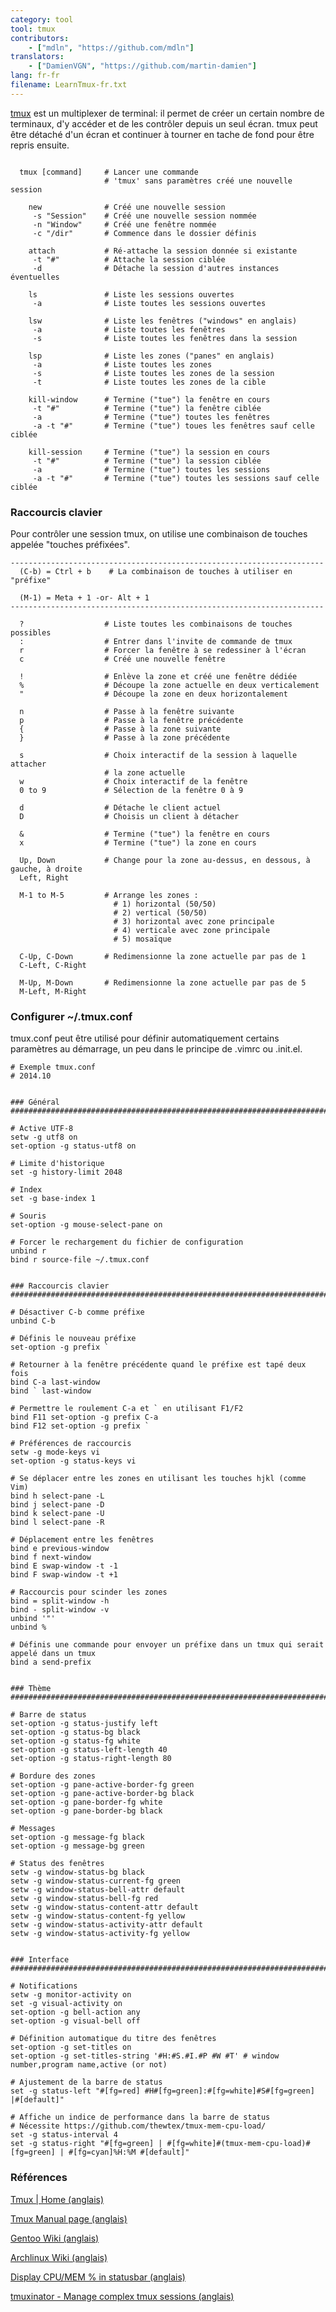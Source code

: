 ```yaml
---
category: tool
tool: tmux
contributors:
    - ["mdln", "https://github.com/mdln"]
translators:
    - ["DamienVGN", "https://github.com/martin-damien"]
lang: fr-fr
filename: LearnTmux-fr.txt
---
```



[tmux](http://tmux.sourceforge.net) est un multiplexer de terminal:
il permet de créer un certain nombre de terminaux, d'y accéder et de les
contrôler depuis un seul écran. tmux peut être détaché d'un écran et
continuer à tourner en tache de fond pour être repris ensuite.

```

  tmux [command]     # Lancer une commande
                     # 'tmux' sans paramètres créé une nouvelle session

    new              # Créé une nouvelle session
     -s "Session"    # Créé une nouvelle session nommée
     -n "Window"     # Créé une fenêtre nommée
     -c "/dir"       # Commence dans le dossier définis

    attach           # Ré-attache la session donnée si existante
     -t "#"          # Attache la session ciblée
     -d              # Détache la session d'autres instances éventuelles

    ls               # Liste les sessions ouvertes
     -a              # Liste toutes les sessions ouvertes

    lsw              # Liste les fenêtres ("windows" en anglais)
     -a              # Liste toutes les fenêtres
     -s              # Liste toutes les fenêtres dans la session

    lsp              # Liste les zones ("panes" en anglais)
     -a              # Liste toutes les zones
     -s              # Liste toutes les zones de la session
     -t              # Liste toutes les zones de la cible

    kill-window      # Termine ("tue") la fenêtre en cours
     -t "#"          # Termine ("tue") la fenêtre ciblée
     -a              # Termine ("tue") toutes les fenêtres
     -a -t "#"       # Termine ("tue") toues les fenêtres sauf celle ciblée

    kill-session     # Termine ("tue") la session en cours
     -t "#"          # Termine ("tue") la session ciblée
     -a              # Termine ("tue") toutes les sessions
     -a -t "#"       # Termine ("tue") toutes les sessions sauf celle ciblée

```


### Raccourcis clavier

Pour contrôler une session tmux, on utilise une combinaison de touches
appelée "touches préfixées".

```
----------------------------------------------------------------------
  (C-b) = Ctrl + b    # La combinaison de touches à utiliser en "préfixe"

  (M-1) = Meta + 1 -or- Alt + 1
----------------------------------------------------------------------

  ?                  # Liste toutes les combinaisons de touches possibles
  :                  # Entrer dans l'invite de commande de tmux
  r                  # Forcer la fenêtre à se redessiner à l'écran
  c                  # Créé une nouvelle fenêtre

  !                  # Enlève la zone et créé une fenêtre dédiée
  %                  # Découpe la zone actuelle en deux verticalement
  "                  # Découpe la zone en deux horizontalement

  n                  # Passe à la fenêtre suivante
  p                  # Passe à la fenêtre précédente
  {                  # Passe à la zone suivante
  }                  # Passe à la zone précédente

  s                  # Choix interactif de la session à laquelle attacher
                     # la zone actuelle
  w                  # Choix interactif de la fenêtre
  0 to 9             # Sélection de la fenêtre 0 à 9

  d                  # Détache le client actuel
  D                  # Choisis un client à détacher

  &                  # Termine ("tue") la fenêtre en cours
  x                  # Termine ("tue") la zone en cours

  Up, Down           # Change pour la zone au-dessus, en dessous, à gauche, à droite
  Left, Right

  M-1 to M-5         # Arrange les zones :
                       # 1) horizontal (50/50)
                       # 2) vertical (50/50)
                       # 3) horizontal avec zone principale
                       # 4) verticale avec zone principale
                       # 5) mosaïque

  C-Up, C-Down       # Redimensionne la zone actuelle par pas de 1
  C-Left, C-Right

  M-Up, M-Down       # Redimensionne la zone actuelle par pas de 5
  M-Left, M-Right

```


### Configurer ~/.tmux.conf

tmux.conf peut être utilisé pour définir automatiquement certains paramètres
au démarrage, un peu dans le principe de .vimrc ou .init.el.

```
# Exemple tmux.conf
# 2014.10


### Général
###########################################################################

# Active UTF-8
setw -g utf8 on
set-option -g status-utf8 on

# Limite d'historique
set -g history-limit 2048

# Index
set -g base-index 1

# Souris
set-option -g mouse-select-pane on

# Forcer le rechargement du fichier de configuration
unbind r
bind r source-file ~/.tmux.conf


### Raccourcis clavier
###########################################################################

# Désactiver C-b comme préfixe
unbind C-b

# Définis le nouveau préfixe
set-option -g prefix `

# Retourner à la fenêtre précédente quand le préfixe est tapé deux fois
bind C-a last-window
bind ` last-window

# Permettre le roulement C-a et ` en utilisant F1/F2
bind F11 set-option -g prefix C-a
bind F12 set-option -g prefix `

# Préférences de raccourcis
setw -g mode-keys vi
set-option -g status-keys vi

# Se déplacer entre les zones en utilisant les touches hjkl (comme Vim)
bind h select-pane -L
bind j select-pane -D
bind k select-pane -U
bind l select-pane -R

# Déplacement entre les fenêtres
bind e previous-window
bind f next-window
bind E swap-window -t -1
bind F swap-window -t +1

# Raccourcis pour scinder les zones
bind = split-window -h
bind - split-window -v
unbind '"'
unbind %

# Définis une commande pour envoyer un préfixe dans un tmux qui serait appelé dans un tmux
bind a send-prefix


### Thème
###########################################################################

# Barre de status
set-option -g status-justify left
set-option -g status-bg black
set-option -g status-fg white
set-option -g status-left-length 40
set-option -g status-right-length 80

# Bordure des zones
set-option -g pane-active-border-fg green
set-option -g pane-active-border-bg black
set-option -g pane-border-fg white
set-option -g pane-border-bg black

# Messages
set-option -g message-fg black
set-option -g message-bg green

# Status des fenêtres
setw -g window-status-bg black
setw -g window-status-current-fg green
setw -g window-status-bell-attr default
setw -g window-status-bell-fg red
setw -g window-status-content-attr default
setw -g window-status-content-fg yellow
setw -g window-status-activity-attr default
setw -g window-status-activity-fg yellow


### Interface
###########################################################################

# Notifications
setw -g monitor-activity on
set -g visual-activity on
set-option -g bell-action any
set-option -g visual-bell off

# Définition automatique du titre des fenêtres
set-option -g set-titles on
set-option -g set-titles-string '#H:#S.#I.#P #W #T' # window number,program name,active (or not)

# Ajustement de la barre de status
set -g status-left "#[fg=red] #H#[fg=green]:#[fg=white]#S#[fg=green] |#[default]"

# Affiche un indice de performance dans la barre de status
# Nécessite https://github.com/thewtex/tmux-mem-cpu-load/
set -g status-interval 4
set -g status-right "#[fg=green] | #[fg=white]#(tmux-mem-cpu-load)#[fg=green] | #[fg=cyan]%H:%M #[default]"

```


### Références

[Tmux | Home (anglais)](http://tmux.sourceforge.net)

[Tmux Manual page (anglais)](http://www.openbsd.org/cgi-bin/man.cgi/OpenBSD-current/man1/tmux.1?query=tmux)

[Gentoo Wiki (anglais)](http://wiki.gentoo.org/wiki/Tmux)

[Archlinux Wiki (anglais)](https://wiki.archlinux.org/index.php/Tmux)

[Display CPU/MEM % in statusbar (anglais)](https://stackoverflow.com/questions/11558907/is-there-a-better-way-to-display-cpu-usage-in-tmux)

[tmuxinator - Manage complex tmux sessions (anglais)](https://github.com/tmuxinator/tmuxinator) 


